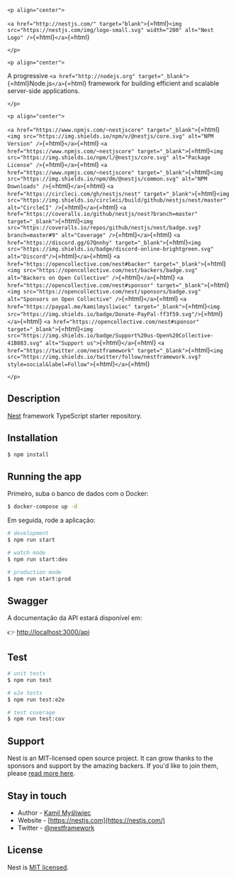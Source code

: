 ```{=html}
<p align="center">
```
`<a href="http://nestjs.com/" target="blank">`{=html}`<img src="https://nestjs.com/img/logo-small.svg" width="200" alt="Nest Logo" />`{=html}`</a>`{=html}
```{=html}
</p>
```
```{=html}
<p align="center">
```
A progressive
`<a href="http://nodejs.org" target="_blank">`{=html}Node.js`</a>`{=html}
framework for building efficient and scalable server-side applications.
```{=html}
</p>
```
```{=html}
<p align="center">
```
`<a href="https://www.npmjs.com/~nestjscore" target="_blank">`{=html}`<img src="https://img.shields.io/npm/v/@nestjs/core.svg" alt="NPM Version" />`{=html}`</a>`{=html}
`<a href="https://www.npmjs.com/~nestjscore" target="_blank">`{=html}`<img src="https://img.shields.io/npm/l/@nestjs/core.svg" alt="Package License" />`{=html}`</a>`{=html}
`<a href="https://www.npmjs.com/~nestjscore" target="_blank">`{=html}`<img src="https://img.shields.io/npm/dm/@nestjs/common.svg" alt="NPM Downloads" />`{=html}`</a>`{=html}
`<a href="https://circleci.com/gh/nestjs/nest" target="_blank">`{=html}`<img src="https://img.shields.io/circleci/build/github/nestjs/nest/master" alt="CircleCI" />`{=html}`</a>`{=html}
`<a href="https://coveralls.io/github/nestjs/nest?branch=master" target="_blank">`{=html}`<img src="https://coveralls.io/repos/github/nestjs/nest/badge.svg?branch=master#9" alt="Coverage" />`{=html}`</a>`{=html}
`<a href="https://discord.gg/G7Qnnhy" target="_blank">`{=html}`<img src="https://img.shields.io/badge/discord-online-brightgreen.svg" alt="Discord"/>`{=html}`</a>`{=html}
`<a href="https://opencollective.com/nest#backer" target="_blank">`{=html}`<img src="https://opencollective.com/nest/backers/badge.svg" alt="Backers on Open Collective" />`{=html}`</a>`{=html}
`<a href="https://opencollective.com/nest#sponsor" target="_blank">`{=html}`<img src="https://opencollective.com/nest/sponsors/badge.svg" alt="Sponsors on Open Collective" />`{=html}`</a>`{=html}
`<a href="https://paypal.me/kamilmysliwiec" target="_blank">`{=html}`<img src="https://img.shields.io/badge/Donate-PayPal-ff3f59.svg"/>`{=html}`</a>`{=html}
`<a href="https://opencollective.com/nest#sponsor"  target="_blank">`{=html}`<img src="https://img.shields.io/badge/Support%20us-Open%20Collective-41B883.svg" alt="Support us">`{=html}`</a>`{=html}
`<a href="https://twitter.com/nestframework" target="_blank">`{=html}`<img src="https://img.shields.io/twitter/follow/nestframework.svg?style=social&label=Follow">`{=html}`</a>`{=html}
```{=html}
</p>
```
## Description

[Nest](https://github.com/nestjs/nest) framework TypeScript starter
repository.

## Installation

``` bash
$ npm install
```

## Running the app

Primeiro, suba o banco de dados com o Docker:

``` bash
$ docker-compose up -d
```

Em seguida, rode a aplicação:

``` bash
# development
$ npm run start

# watch mode
$ npm run start:dev

# production mode
$ npm run start:prod
```

## Swagger

A documentação da API estará disponível em:

👉 <http://localhost:3000/api>

## Test

``` bash
# unit tests
$ npm run test

# e2e tests
$ npm run test:e2e

# test coverage
$ npm run test:cov
```

## Support

Nest is an MIT-licensed open source project. It can grow thanks to the
sponsors and support by the amazing backers. If you'd like to join them,
please [read more here](https://docs.nestjs.com/support).

## Stay in touch

-   Author - [Kamil Myśliwiec](https://kamilmysliwiec.com)
-   Website - [https://nestjs.com](https://nestjs.com/)
-   Twitter - [@nestframework](https://twitter.com/nestframework)

## License

Nest is [MIT licensed](LICENSE).